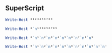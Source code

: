 ## SuperScript
```ps1
Write-Host ⁰¹²³⁴⁵⁶⁷⁸⁹
```
```ps1
Write-Host ⁰`n¹²³⁴⁵⁶⁷⁸⁹
```
```ps1
Write-Host ⁰`n¹`n²`n³`n⁴`n⁵`n⁶`n⁷`n⁸`n⁹
```
```ps1
Write-Host ⁰`n¹`n²`n³`n⁴`n⁵`n⁶`n⁷`n⁸`n⁹`n⁺`n⁻
```
